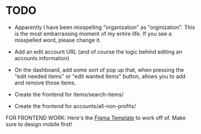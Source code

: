 # TODO

- Apparently I have been misspelling "organization" as "orginization". This is the most embarrassing moment of my entire life. If you see a misspelled word, please change it.

- Add an edit account URL (and of course the logic behind editing an accounts information)

- On the dashboard, add some sort of pop up that, when pressing the "edit needed items" or "edit wanted items" button, allows you to add and remove those items.

- Create the frontend for items/search-items/

- Create the frontend for accounts/all-non-profits/

FOR FRONTEND WORK: Here's the [Figma Template](https://www.figma.com/file/pKaku2N7xVPbCGQb1p6LIJ/NPL?type=design&node-id=0-1&mode=design&t=mc7YWpRIbtvPRkHG-11) to work off of. Make sure to design mobile first!
